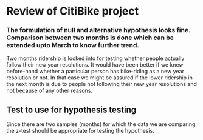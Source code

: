 # Review of CitiBike project

### The formulation of null and alternative hypothesis looks fine. Comparison between two months is done which can be extended upto March to know further trend.

Two months ridership is looked into for testing whether people actually follow their new year resolutions. It would have been better if we knew before-hand whether a particular person has bike-riding as a new year resolution or not. In that
case we might be assured if the lower ridership in the next month is due to people not following their new year resolutions and not because of any other reasons.
## Test to use for hypothesis testing

Since there are two samples (months) for which the data we are comparing, the z-test should be appropriate for testing the hypothesis.

